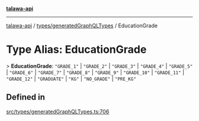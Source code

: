 [**talawa-api**](../../../README.md)

***

[talawa-api](../../../modules.md) / [types/generatedGraphQLTypes](../README.md) / EducationGrade

# Type Alias: EducationGrade

\> **EducationGrade**: `"GRADE_1"` \| `"GRADE_2"` \| `"GRADE_3"` \| `"GRADE_4"` \| `"GRADE_5"` \| `"GRADE_6"` \| `"GRADE_7"` \| `"GRADE_8"` \| `"GRADE_9"` \| `"GRADE_10"` \| `"GRADE_11"` \| `"GRADE_12"` \| `"GRADUATE"` \| `"KG"` \| `"NO_GRADE"` \| `"PRE_KG"`

## Defined in

[src/types/generatedGraphQLTypes.ts:706](https://github.com/PalisadoesFoundation/talawa-api/blob/3a5276aff43f5de4f7fab3ec9683a420dcdc7a06/src/types/generatedGraphQLTypes.ts#L706)
